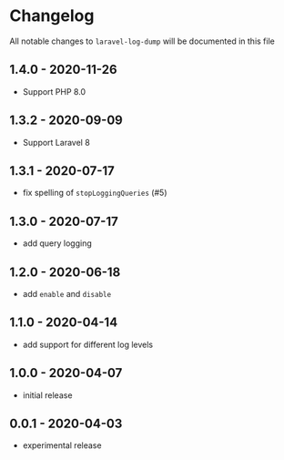 # Changelog

All notable changes to `laravel-log-dump` will be documented in this file

## 1.4.0 - 2020-11-26

- Support PHP 8.0

## 1.3.2 - 2020-09-09

- Support Laravel 8

## 1.3.1 - 2020-07-17

- fix spelling of `stopLoggingQueries` (#5)

## 1.3.0 - 2020-07-17

- add query logging

## 1.2.0 - 2020-06-18

- add `enable` and `disable`

## 1.1.0 - 2020-04-14

- add support for different log levels

## 1.0.0 - 2020-04-07

- initial release

## 0.0.1 - 2020-04-03

- experimental release
